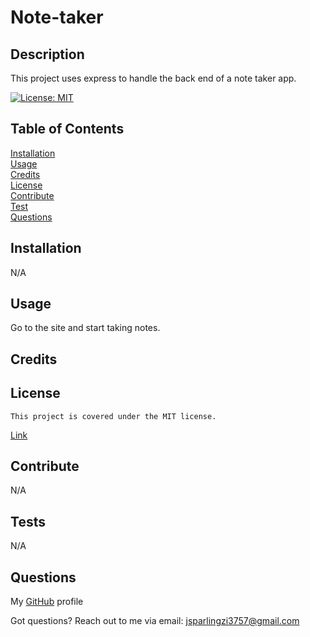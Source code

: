 
# Note-taker

## Description

This project uses express to handle the back end of a note taker app.

[![License: MIT](https://img.shields.io/badge/License-MIT-yellow.svg)](https://opensource.org/licenses/MIT)

## Table of Contents

[Installation](#installation)
<br/>
[Usage](#usage)
<br/>
[Credits](#credits)
<br/>
[License](#license)
<br/>
[Contribute](#contribute)
<br/>
[Test](#tests)
<br/>
[Questions](#questions)
<br/>

## Installation

N/A

## Usage

Go to the site and start taking notes.

## Credits

## License
    This project is covered under the MIT license.
[Link](https://opensource.org/licenses/MIT)

## Contribute

N/A

## Tests

N/A

## Questions
My [GitHub](https://github.com/Jrsparling) profile

Got questions? Reach out to me via email: [jsparlingzi3757@gmail.com](mailto:jsparlingzi3757@gmail.com)